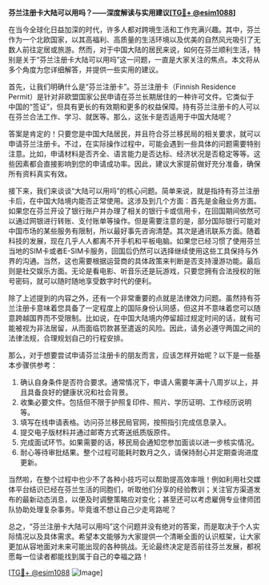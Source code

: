 **芬兰注册卡大陆可以用吗？——深度解读与实用建议[[TG💪+ @esim1088](https://t.me/s/esim1088)]**

在当今全球化日益加深的时代，许多人都对跨境生活和工作充满兴趣。其中，芬兰作为一个北欧国家，以其高福利、高质量的生活环境以及优美的自然风光吸引了无数人前往定居或旅游。然而，对于中国大陆的居民来说，如何在芬兰顺利生活，特别是关于“芬兰注册卡大陆可以用吗”这一问题，一直是大家关注的焦点。本文将从多个角度为您详细解答，并提供一些实用的建议。

首先，让我们明确什么是“芬兰注册卡”。芬兰注册卡（Finnish Residence Permit）是针对非欧盟国家公民申请在芬兰长期居住的一种许可文件。它类似于中国的“签证”，但具有更长的有效期和更多的权益保障。持有芬兰注册卡的人可以在芬兰合法工作、学习、就医等。那么，这张卡是否适用于中国大陆呢？

答案是肯定的！只要您是中国大陆居民，并且符合芬兰移民局的相关要求，就可以申请芬兰注册卡。不过，在实际操作过程中，可能会遇到一些具体的问题需要特别注意。比如，申请材料是否齐全、语言能力是否达标、经济状况是否稳定等等。这些因素都会直接影响到您的申请成功率。因此，建议大家提前做好充分准备，确保所有资料真实有效。

接下来，我们来谈谈“大陆可以用吗”的核心问题。简单来说，就是指持有芬兰注册卡后，在中国大陆境内能否正常使用。这涉及到几个方面：首先是金融业务方面。如果您在芬兰开设了银行账户并办理了相关的银行卡或信用卡，在回国期间依然可以通过网银进行转账、支付账单等操作。但是需要注意的是，部分国际银行可能对中国市场的某些服务有限制，所以最好事先咨询清楚。其次是通讯联系方面。随着科技的发展，现在几乎人人都离不开手机和平板电脑。如果您已经习惯了使用芬兰当地的SIM卡或者E-SIM卡服务，回国后仍然可以选择继续使用这些工具保持与外界的沟通。当然，这也需要根据运营商的具体政策来判断是否支持漫游功能。最后则是社交娱乐方面。无论是看电影、听音乐还是玩游戏，只要您拥有合法授权的账号密码，就可以随时随地享受数字时代的便利。

除了上述提到的内容之外，还有一个非常重要的点就是法律效力问题。虽然持有芬兰注册卡意味着您具备了一定程度上的国际身份认同感，但这并不意味着您可以随意跨越国界而不受限制。比如说，在中国大陆境内停留超过规定时间的话，就有可能被视为非法居留，从而面临罚款甚至遣返的风险。因此，请务必遵守两国之间的法律法规，合理规划自己的行程安排。

那么，对于想要尝试申请芬兰注册卡的朋友而言，应该怎样开始呢？以下是一些基本步骤供参考：

1. 确认自身条件是否符合要求。通常情况下，申请人需要年满十八周岁以上，并且具备良好的健康状况和社会背景。
2. 收集必要文件。包括但不限于护照复印件、照片、学历证明、工作经历说明等。
3. 填写在线申请表格。访问芬兰移民局官网，按照指引完成信息录入。
4. 提交电子版材料并通过邮寄方式寄送纸质版原件。
5. 完成面试环节。如果需要的话，移民局会通知您参加面谈以进一步核实情况。
6. 耐心等待审批结果。整个过程可能耗时数月之久，请保持耐心并定期查询进度更新。

当然啦，在整个过程中也少不了各种小技巧可以帮助提高效率哦！例如利用社交媒体平台结识已经在芬兰生活的同胞们，听取他们分享的经验教训；关注官方渠道发布的最新动态消息，以便及时调整策略应对变化；甚至还可以考虑雇佣专业律师团队协助处理复杂事务。毕竟谁不想让自己少走弯路呢？

总之，“芬兰注册卡大陆可以用吗”这个问题并没有绝对的答案，而是取决于个人实际情况以及具体需求。希望本文能够为大家提供一个清晰全面的认识框架，让大家更加从容地面对未来可能出现的各种挑战。无论最终决定是否前往芬兰发展，都祝愿每一位读者都能找到属于自己的幸福之路！

[[TG💪+ @esim1088](https://t.me/s/esim1088) ![Image](https://i.postimg.cc/4NQfJmqS/Snipaste-2025-05-13-00-14-12.png)]